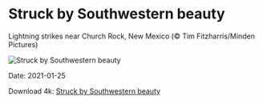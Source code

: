 # Struck by Southwestern beauty

Lightning strikes near Church Rock, New Mexico (© Tim Fitzharris/Minden Pictures)

![Struck by Southwestern beauty](https://bing.com/th?id=OHR.ChurchRock_EN-US5502658165_UHD.jpg&rf=LaDigue_UHD.jpg&pid=hp&w=1024&h=576)

Date: 2021-01-25

Download 4k: [Struck by Southwestern beauty](https://bing.com/th?id=OHR.ChurchRock_EN-US5502658165_UHD.jpg&rf=LaDigue_UHD.jpg&pid=hp&w=3840&h=2160)

